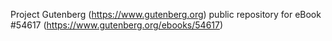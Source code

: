 Project Gutenberg (https://www.gutenberg.org) public repository for
eBook #54617 (https://www.gutenberg.org/ebooks/54617)
